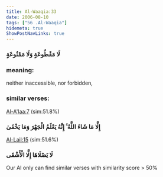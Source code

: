 ```yaml
---
title: Al-Waaqia:33
date: 2006-08-10
tags: ["56 .Al-Waaqia"]
hidemeta: true 
ShowPostNavLinks: true 
---
```

### لَا مَقْطُوعَةٍ وَلَا مَمْنُوعَةٍ
### meaning: 
neither inaccessible, nor forbidden,
### similar verses: 

[Al-A'laa:7](/87/7) (sim:51.8%)

### إِلَّا مَا شَاءَ اللَّهُ ۚ إِنَّهُ يَعْلَمُ الْجَهْرَ وَمَا يَخْفَىٰ

[Al-Lail:15](/92/15) (sim:51.6%)

### لَا يَصْلَاهَا إِلَّا الْأَشْقَى

Our AI only can find similar verses with similarity score > 50% 


